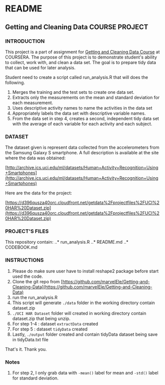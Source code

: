# README
## Getting and Cleaning Data COURSE PROJECT

### INTRODUCTION

This project is a part of assignment for [Getting and Cleaning Data Course](https://class.coursera.org/getdata-030/) at COURSERA.
The purpose of this project is to demonstrate student's ability to collect, work with, and clean a data set. The goal is to prepare tidy data that can be used for later analysis.

Student need to create a script called run_analysis.R that will does the following.
1. Merges the training and the test sets to create one data set.
2. Extracts only the measurements on the mean and standard deviation for each measurement.
3. Uses descriptive activity names to name the activities in the data set
4. Appropriately labels the data set with descriptive variable names.
5. From the data set in step 4, creates a second, independent tidy data set with the average of each variable for each activity and each subject.

### DATASET
The dataset given is represent data collected from the accelerometers from the Samsung Galaxy S smartphone. A full description is available at the site where the data was obtained: 

[http://archive.ics.uci.edu/ml/datasets/Human+Activity+Recognition+Using+Smartphones](http://archive.ics.uci.edu/ml/datasets/Human+Activity+Recognition+Using+Smartphones) 

Here are the data for the project: 

[https://d396qusza40orc.cloudfront.net/getdata%2Fprojectfiles%2FUCI%20HAR%20Dataset.zip](https://d396qusza40orc.cloudfront.net/getdata%2Fprojectfiles%2FUCI%20HAR%20Dataset.zip)

### PROJECT'S FILES
This repository contain:
..* run_analysis.R
..* README.md
..* CODEBOOK.md

### INSTRUCTIONS
1.	Please do make sure user have to install reshape2 package before start used the code.
2. 	Clone the git repo from [https://github.com/marvelEle/Getting-and-Cleaning-Data](https://github.com/marvelEle/Getting-and-Cleaning-Data)
3. 	run the run_analysis.R
4. 	This script will generate ```./data``` folder in the working directory contain dataset.zip
5. 	```./UCI HAR Dataset``` folder will created in working directory contain dataset.zip that being unzip.
6. 	For step 1-4 : dataset ```extractData``` created
7. 	For step 5 : dataset ```tidyData``` created
8.	Lastly, ```./output``` folder created and contain tidyData dataset being save in tidyData.txt file

That's it. Thank you.

### Notes
1.	For step 2, I only grab data with ```-mean()``` label for mean and ```-std()``` label for standard deviation.


